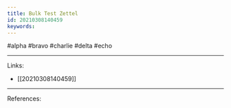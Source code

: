 ```yaml
---
title: Bulk Test Zettel
id: 20210308140459
keywords:
---
```

#alpha #bravo #charlie #delta #echo

---
Links:

- [[20210308140459]]

---
References:
